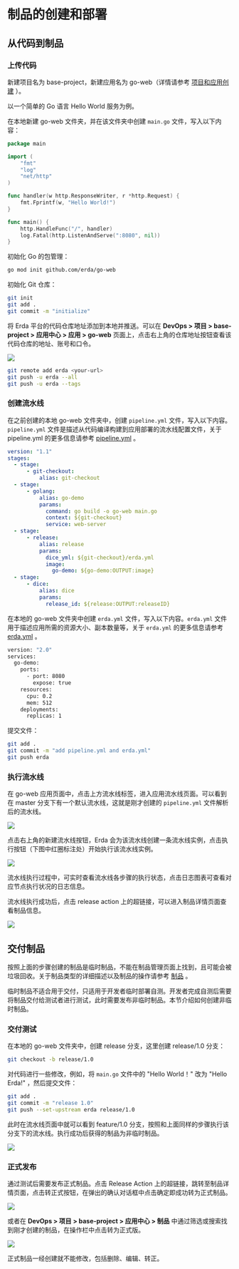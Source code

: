 # 制品的创建和部署

## 从代码到制品

### 上传代码

新建项目名为 base-project，新建应用名为 go-web（详情请参考 [项目和应用创建](../../quick-start/newbie.html#加入项目) ）。

以一个简单的 Go 语言 Hello World 服务为例。

在本地新建 go-web 文件夹，并在该文件夹中创建 `main.go` 文件，写入以下内容：

```go
package main

import (
    "fmt"
    "log"
    "net/http"
)

func handler(w http.ResponseWriter, r *http.Request) {
    fmt.Fprintf(w, "Hello World!")
}

func main() {
    http.HandleFunc("/", handler)
    log.Fatal(http.ListenAndServe(":8080", nil))
}

```

初始化 Go 的包管理：

```bash
go mod init github.com/erda/go-web
```

初始化 Git 仓库：

```bash
git init
git add .
git commit -m "initialize"
```

将 Erda 平台的代码仓库地址添加到本地并推送。可以在 **DevOps > 项目 > base-project > 应用中心 > 应用 > go-web** 页面上，点击右上角的仓库地址按钮查看该代码仓库的地址、账号和口令。

![](http://terminus-paas.oss-cn-hangzhou.aliyuncs.com/paas-doc/2022/02/28/68bd9aa1-9f1c-4914-b69f-1b2ea193310c.png)

```bash
git remote add erda <your-url>
git push -u erda --all
git push -u erda --tags
```

### 创建流水线

在之前创建的本地 go-web 文件夹中，创建 `pipeline.yml` 文件，写入以下内容。`pipeline.yml` 文件是描述从代码编译构建到应用部署的流水线配置文件，关于 pipeline.yml 的更多信息请参考 [pipeline.yml](../guides/reference/pipeline.html) 。

```yaml
version: "1.1"
stages:
  - stage:
      - git-checkout:
          alias: git-checkout
  - stage:
      - golang:
          alias: go-demo
          params:
            command: go build -o go-web main.go
            context: ${git-checkout}
            service: web-server
  - stage:
      - release:
          alias: release
          params:
            dice_yml: ${git-checkout}/erda.yml
            image:
              go-demo: ${go-demo:OUTPUT:image}
  - stage:
      - dice:
          alias: dice
          params:
            release_id: ${release:OUTPUT:releaseID}

```

在本地的 go-web 文件夹中创建 `erda.yml` 文件，写入以下内容。`erda.yml` 文件用于描述应用所需的资源大小、副本数量等，关于 `erda.yml` 的更多信息请参考 [erda.yml](../guides/reference/erda-yaml.html) 。

```bash
version: "2.0"
services:
  go-demo:
    ports:
      - port: 8080
        expose: true
    resources:
      cpu: 0.2
      mem: 512
    deployments:
      replicas: 1

```

提交文件：

```bash
git add .
git commit -m "add pipeline.yml and erda.yml"
git push erda
```

### 执行流水线

在 go-web 应用页面中，点击上方流水线标签，进入应用流水线页面。可以看到在 master 分支下有一个默认流水线，这就是刚才创建的 `pipeline.yml` 文件解析后的流水线。

![](http://terminus-paas.oss-cn-hangzhou.aliyuncs.com/paas-doc/2022/02/28/04622e37-309d-452e-884e-b7199154d877.png)

点击右上角的新建流水线按钮，Erda 会为该流水线创建一条流水线实例，点击执行按钮（下图中红圈标注处）开始执行该流水线实例。

![](http://terminus-paas.oss-cn-hangzhou.aliyuncs.com/paas-doc/2022/02/28/434c3dcd-0a0d-40d2-8410-44953488677c.png)

流水线执行过程中，可实时查看流水线各步骤的执行状态，点击日志图表可查看对应节点执行状况的日志信息。

流水线执行成功后，点击 release action 上的超链接，可以进入制品详情页面查看制品信息。

![](http://terminus-paas.oss-cn-hangzhou.aliyuncs.com/paas-doc/2022/02/28/203c45fe-72e9-4be1-bf46-54d4dd9d1afd.png)

## 交付制品

按照上面的步骤创建的制品是临时制品，不能在制品管理页面上找到，且可能会被垃圾回收。关于制品类型的详细描述以及制品的操作请参考 [制品](../guides/deploy/release.html) 。

临时制品不适合用于交付，只适用于开发者临时部署自测。开发者完成自测后需要将制品交付给测试者进行测试，此时需要发布非临时制品。本节介绍如何创建非临时制品。

### 交付测试

在本地的 go-web 文件夹中，创建 release 分支，这里创建 release/1.0 分支：

```bash
git checkout -b release/1.0
```

对代码进行一些修改，例如，将 `main.go` 文件中的 "Hello World！" 改为 "Hello Erda!" ，然后提交文件：

```bash
git add .
git commit -m "release 1.0"
git push --set-upstream erda release/1.0
```

此时在流水线页面中就可以看到 feature/1.0 分支，按照和上面同样的步骤执行该分支下的流水线。执行成功后获得的制品为非临时制品。

![](http://terminus-paas.oss-cn-hangzhou.aliyuncs.com/paas-doc/2022/02/28/a4498006-f3af-4544-8204-ce76b6a6e642.png)

### 正式发布

通过测试后需要发布正式制品。点击 Release Action 上的超链接，跳转至制品详情页面，点击转正式按钮，在弹出的确认对话框中点击确定即成功转为正式制品。

![](http://terminus-paas.oss-cn-hangzhou.aliyuncs.com/paas-doc/2022/02/28/fa05cbf0-a9ae-4d17-a6fc-fc606b208cae.png)

或者在 **DevOps > 项目 > base-project > 应用中心 > 制品** 中通过筛选或搜索找到刚才创建的制品，在操作栏中点击转为正式版。

![](http://terminus-paas.oss-cn-hangzhou.aliyuncs.com/paas-doc/2022/02/28/b12f0fb8-57cf-4fd8-8458-3ab55e54e169.png)

正式制品一经创建就不能修改，包括删除、编辑、转正。
